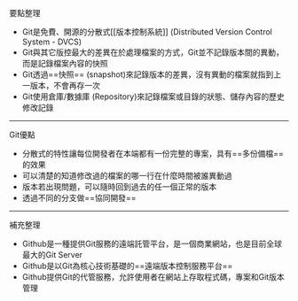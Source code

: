 要點整理
- Git是免費、開源的分散式[[版本控制系統]] (Distributed Version Control System - DVCS)
- Git與其它版控最大的差異在於處理檔案的方式，Git並不記錄版本間的異動，而是記錄檔案內容的快照
- Git透過==快照== (snapshot)來記錄版本的差異，沒有異動的檔案就指到上一版本，不會再存一次
- Git使用倉庫/數據庫 (Repository)來記錄檔案或目錄的狀態、儲存內容的歷史修改記錄

---

Git優點
- 分散式的特性讓每位開發者在本端都有一份完整的專案，具有==多份備檔==的效果
- 可以清楚的知道修改過的檔案的哪一行在什麼時間被誰異動過
- 版本若出現問題，可以隨時回到過去的任一個正常的版本
- 透過不同的分支做==協同開發==

---

補充整理
- Github是一種提供Git服務的遠端託管平台，是一個商業網站，也是目前全球最大的Git Server
- Github是以Git為核心技術基礎的==遠端版本控制服務平台==
- Github提供Git的代管服務，允許使用者在網站上存取程式碼，專案和Git版本管理